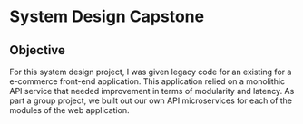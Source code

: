 # System Design Capstone

## Objective
For this system design project, I was given legacy code for an existing for a e-commerce front-end application. This application relied on a monolithic API service that needed improvement in terms of modularity and latency. As part a group project, we built out our own API microservices for each of the modules of the web application. 
